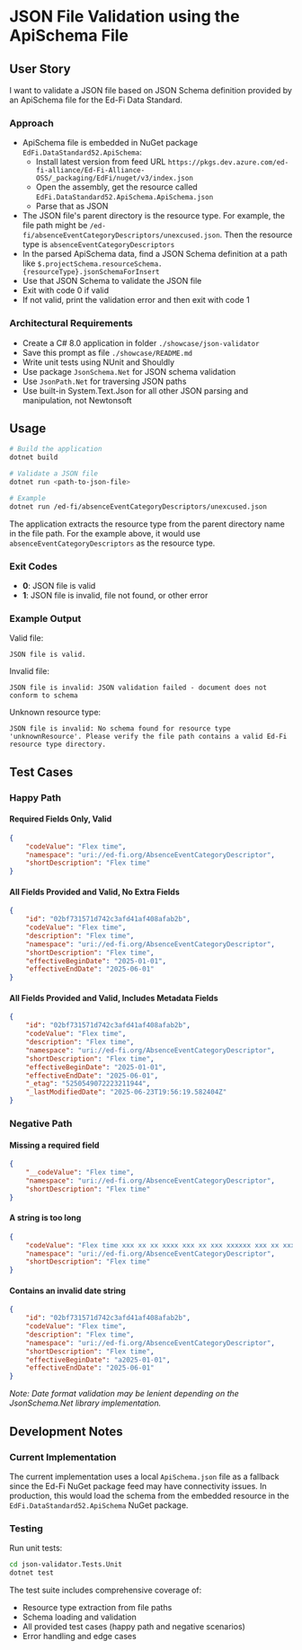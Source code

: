 # JSON File Validation using the ApiSchema File

## User Story

I want to validate a JSON file based on JSON Schema definition provided by an
ApiSchema file for the Ed-Fi Data Standard.

### Approach

* ApiSchema file is embedded in NuGet package `EdFi.DataStandard52.ApiSchema`:
  * Install latest version from feed URL `https://pkgs.dev.azure.com/ed-fi-alliance/Ed-Fi-Alliance-OSS/_packaging/EdFi/nuget/v3/index.json`
  * Open the assembly, get the resource called `EdFi.DataStandard52.ApiSchema.ApiSchema.json`
  * Parse that as JSON
* The JSON file's parent directory is the resource type. For example, the file path might be `/ed-fi/absenceEventCategoryDescriptors/unexcused.json`. Then the resource type is `absenceEventCategoryDescriptors`
* In the parsed ApiSchema data, find a JSON Schema definition at a path like `$.projectSchema.resourceSchema.{resourceType}.jsonSchemaForInsert`
* Use that JSON Schema to validate the JSON file
* Exit with code 0 if valid
* If not valid, print the validation error and then exit with code 1

### Architectural Requirements

* Create a C# 8.0 application in folder `./showcase/json-validator`
* Save this prompt as file `./showcase/README.md`
* Write unit tests using NUnit and Shouldly
* Use package `JsonSchema.Net` for JSON schema validation
* Use `JsonPath.Net` for traversing JSON paths
* Use built-in System.Text.Json for all other JSON parsing and manipulation, not Newtonsoft

## Usage

```bash
# Build the application
dotnet build

# Validate a JSON file
dotnet run <path-to-json-file>

# Example
dotnet run /ed-fi/absenceEventCategoryDescriptors/unexcused.json
```

The application extracts the resource type from the parent directory name in the file path. For the example above, it would use `absenceEventCategoryDescriptors` as the resource type.

### Exit Codes
- **0**: JSON file is valid
- **1**: JSON file is invalid, file not found, or other error

### Example Output

Valid file:
```
JSON file is valid.
```

Invalid file:
```
JSON file is invalid: JSON validation failed - document does not conform to schema
```

Unknown resource type:
```
JSON file is invalid: No schema found for resource type 'unknownResource'. Please verify the file path contains a valid Ed-Fi resource type directory.
```

## Test Cases

### Happy Path

#### Required Fields Only, Valid

```json
{
    "codeValue": "Flex time",
    "namespace": "uri://ed-fi.org/AbsenceEventCategoryDescriptor",
    "shortDescription": "Flex time"
}
```

#### All Fields Provided and Valid, No Extra Fields

```json
{
    "id": "02bf731571d742c3afd41af408afab2b",
    "codeValue": "Flex time",
    "description": "Flex time",
    "namespace": "uri://ed-fi.org/AbsenceEventCategoryDescriptor",
    "shortDescription": "Flex time",
    "effectiveBeginDate": "2025-01-01",
    "effectiveEndDate": "2025-06-01"
}
```

#### All Fields Provided and Valid, Includes Metadata Fields

```json
{
    "id": "02bf731571d742c3afd41af408afab2b",
    "codeValue": "Flex time",
    "description": "Flex time",
    "namespace": "uri://ed-fi.org/AbsenceEventCategoryDescriptor",
    "shortDescription": "Flex time",
    "effectiveBeginDate": "2025-01-01",
    "effectiveEndDate": "2025-06-01",
    "_etag": "5250549072223211944",
    "_lastModifiedDate": "2025-06-23T19:56:19.582404Z"
}
```

### Negative Path

#### Missing a required field

```json
{
    "__codeValue": "Flex time",
    "namespace": "uri://ed-fi.org/AbsenceEventCategoryDescriptor",
    "shortDescription": "Flex time"
}
```

#### A string is too long

```json
{
    "codeValue": "Flex time xxx xx xx xxxx xxx xx xxx xxxxxx xxx xx xxx xxxxxx",
    "namespace": "uri://ed-fi.org/AbsenceEventCategoryDescriptor",
    "shortDescription": "Flex time"
}
```

#### Contains an invalid date string

```json
{
    "id": "02bf731571d742c3afd41af408afab2b",
    "codeValue": "Flex time",
    "description": "Flex time",
    "namespace": "uri://ed-fi.org/AbsenceEventCategoryDescriptor",
    "shortDescription": "Flex time",
    "effectiveBeginDate": "a2025-01-01",
    "effectiveEndDate": "2025-06-01"
}
```

*Note: Date format validation may be lenient depending on the JsonSchema.Net library implementation.*

## Development Notes

### Current Implementation

The current implementation uses a local `ApiSchema.json` file as a fallback since the Ed-Fi NuGet package feed may have connectivity issues. In production, this would load the schema from the embedded resource in the `EdFi.DataStandard52.ApiSchema` NuGet package.

### Testing

Run unit tests:
```bash
cd json-validator.Tests.Unit
dotnet test
```

The test suite includes comprehensive coverage of:
- Resource type extraction from file paths
- Schema loading and validation
- All provided test cases (happy path and negative scenarios)
- Error handling and edge cases